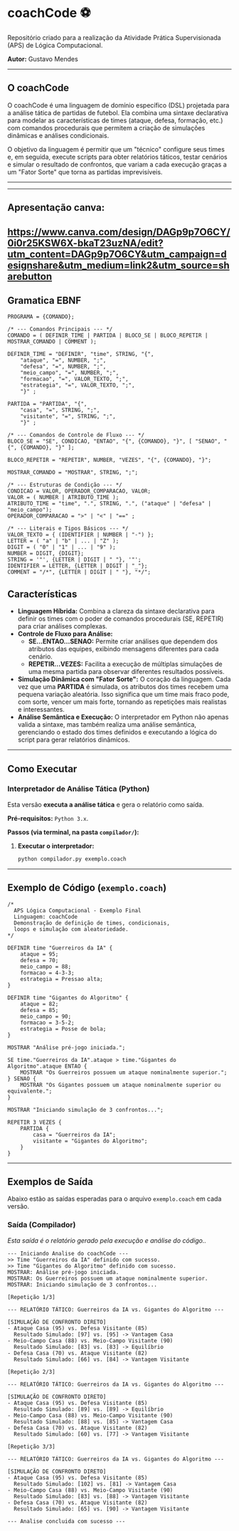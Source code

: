 # coachCode ⚽
Repositório criado para a realização da Atividade Prática Supervisionada (APS) de Lógica Computacional.

**Autor:** Gustavo Mendes

---

## O coachCode
O coachCode é uma linguagem de domínio específico (DSL) projetada para a análise tática de partidas de futebol. Ela combina uma sintaxe declarativa para modelar as características de times (ataque, defesa, formação, etc.) com comandos procedurais que permitem a criação de simulações dinâmicas e análises condicionais.

O objetivo da linguagem é permitir que um "técnico" configure seus times e, em seguida, execute scripts para obter relatórios táticos, testar cenários e simular o resultado de confrontos, que variam a cada execução graças a um "Fator Sorte" que torna as partidas imprevisíveis.

---
---
## Apresentação canva: 
https://www.canva.com/design/DAGp9p7O6CY/0i0r25KSW6X-bkaT23uzNA/edit?utm_content=DAGp9p7O6CY&utm_campaign=designshare&utm_medium=link2&utm_source=sharebutton
---
## Gramatica EBNF



```
PROGRAMA = {COMANDO};

/* --- Comandos Principais --- */
COMANDO = ( DEFINIR_TIME | PARTIDA | BLOCO_SE | BLOCO_REPETIR | MOSTRAR_COMANDO | COMMENT );

DEFINIR_TIME = "DEFINIR", "time", STRING, "{", 
    "ataque", "=", NUMBER, ";",
    "defesa", "=", NUMBER, ";",
    "meio_campo", "=", NUMBER, ";",
    "formacao", "=", VALOR_TEXTO, ";",
    "estrategia", "=", VALOR_TEXTO, ";",
    "}" ;

PARTIDA = "PARTIDA", "{",
    "casa", "=", STRING, ";",
    "visitante", "=", STRING, ";",
    "}" ;

/* --- Comandos de Controle de Fluxo --- */
BLOCO_SE = "SE", CONDICAO, "ENTAO", "{", {COMANDO}, "}", [ "SENAO", "{", {COMANDO}, "}" ];

BLOCO_REPETIR = "REPETIR", NUMBER, "VEZES", "{", {COMANDO}, "}";

MOSTRAR_COMANDO = "MOSTRAR", STRING, ";";

/* --- Estruturas de Condição --- */
CONDICAO = VALOR, OPERADOR_COMPARACAO, VALOR;
VALOR = ( NUMBER | ATRIBUTO_TIME );
ATRIBUTO_TIME = "time", ".", STRING, ".", ("ataque" | "defesa" | "meio_campo");
OPERADOR_COMPARACAO = ">" | "<" | "==" ;

/* --- Literais e Tipos Básicos --- */
VALOR_TEXTO = { (IDENTIFIER | NUMBER | "-") };
LETTER = ( "a" | "b" | ... | "Z" );
DIGIT = ( "0" | "1" | ... | "9" );
NUMBER = DIGIT, {DIGIT};
STRING = '"', {LETTER | DIGIT | " "}, '"';
IDENTIFIER = LETTER, {LETTER | DIGIT | "_"};
COMMENT = "/*", {LETTER | DIGIT | " "}, "*/";
```

## Características
- **Linguagem Híbrida:** Combina a clareza da sintaxe declarativa para definir os times com o poder de comandos procedurais (SE, REPETIR) para criar análises complexas.
- **Controle de Fluxo para Análise:**
    - **SE...ENTAO...SENAO:** Permite criar análises que dependem dos atributos das equipes, exibindo mensagens diferentes para cada cenário.
    - **REPETIR...VEZES:** Facilita a execução de múltiplas simulações de uma mesma partida para observar diferentes resultados possíveis.
- **Simulação Dinâmica com "Fator Sorte":** O coração da linguagem. Cada vez que uma **PARTIDA** é simulada, os atributos dos times recebem uma pequena variação aleatória. Isso significa que um time mais fraco pode, com sorte, vencer um mais forte, tornando as repetições mais realistas e interessantes.
- **Análise Semântica e Execução:** O interpretador em Python não apenas valida a sintaxe, mas também realiza uma análise semântica, gerenciando o estado dos times definidos e executando a lógica do script para gerar relatórios dinâmicos.

---

## Como Executar
###  Interpretador de Análise Tática (Python)
Esta versão **executa a análise tática** e gera o relatório como saída.

**Pré-requisitos:** `Python 3.x`.

**Passos (via terminal, na pasta `compilador/`):**
1.  **Executar o interpretador:**
    ```bash
    python compilador.py exemplo.coach
    ```

---

## Exemplo de Código (`exemplo.coach`)
```coach
/*
  APS Lógica Computacional - Exemplo Final
  Linguagem: coachCode
  Demonstração de definição de times, condicionais,
  loops e simulação com aleatoriedade.
*/

DEFINIR time "Guerreiros da IA" {
    ataque = 95;
    defesa = 70;
    meio_campo = 88;
    formacao = 4-3-3;
    estrategia = Pressao alta;
}

DEFINIR time "Gigantes do Algoritmo" {
    ataque = 82;
    defesa = 85;
    meio_campo = 90;
    formacao = 3-5-2;
    estrategia = Posse de bola;
}

MOSTRAR "Análise pré-jogo iniciada.";

SE time."Guerreiros da IA".ataque > time."Gigantes do Algoritmo".ataque ENTAO {
    MOSTRAR "Os Guerreiros possuem um ataque nominalmente superior.";
} SENAO {
    MOSTRAR "Os Gigantes possuem um ataque nominalmente superior ou equivalente.";
}

MOSTRAR "Iniciando simulação de 3 confrontos...";

REPETIR 3 VEZES {
    PARTIDA {
        casa = "Guerreiros da IA";
        visitante = "Gigantes do Algoritmo";
    }
}
```
---

## Exemplos de Saída
Abaixo estão as saídas esperadas para o arquivo `exemplo.coach` em cada versão.


### Saída  (Compilador)
*Esta saída é o relatório gerado pela execução e análise do código..*
```text
--- Iniciando Analise do coachCode ---
>> Time "Guerreiros da IA" definido com sucesso.
>> Time "Gigantes do Algoritmo" definido com sucesso.
MOSTRAR: Análise pré-jogo iniciada.
MOSTRAR: Os Guerreiros possuem um ataque nominalmente superior.
MOSTRAR: Iniciando simulação de 3 confrontos...

[Repetição 1/3]

--- RELATÓRIO TÁTICO: Guerreiros da IA vs. Gigantes do Algoritmo ---

[SIMULAÇÃO DE CONFRONTO DIRETO]
- Ataque Casa (95) vs. Defesa Visitante (85)
  Resultado Simulado: [97] vs. [95] -> Vantagem Casa
- Meio-Campo Casa (88) vs. Meio-Campo Visitante (90)
  Resultado Simulado: [83] vs. [83] -> Equilíbrio
- Defesa Casa (70) vs. Ataque Visitante (82)
  Resultado Simulado: [66] vs. [84] -> Vantagem Visitante

[Repetição 2/3]

--- RELATÓRIO TÁTICO: Guerreiros da IA vs. Gigantes do Algoritmo ---

[SIMULAÇÃO DE CONFRONTO DIRETO]
- Ataque Casa (95) vs. Defesa Visitante (85)
  Resultado Simulado: [89] vs. [89] -> Equilíbrio
- Meio-Campo Casa (88) vs. Meio-Campo Visitante (90)
  Resultado Simulado: [88] vs. [85] -> Vantagem Casa
- Defesa Casa (70) vs. Ataque Visitante (82)
  Resultado Simulado: [60] vs. [77] -> Vantagem Visitante

[Repetição 3/3]

--- RELATÓRIO TÁTICO: Guerreiros da IA vs. Gigantes do Algoritmo ---

[SIMULAÇÃO DE CONFRONTO DIRETO]
- Ataque Casa (95) vs. Defesa Visitante (85)
  Resultado Simulado: [102] vs. [81] -> Vantagem Casa
- Meio-Campo Casa (88) vs. Meio-Campo Visitante (90)
  Resultado Simulado: [83] vs. [88] -> Vantagem Visitante
- Defesa Casa (70) vs. Ataque Visitante (82)
  Resultado Simulado: [65] vs. [90] -> Vantagem Visitante

--- Analise concluida com sucesso ---
```
